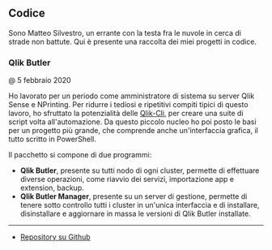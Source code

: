 ## Codice

Sono Matteo Silvestro, un errante con la testa fra le nuvole in cerca di strade non battute. Qui è presente una raccolta dei miei progetti in codice.

### Qlik Butler

@ 5 febbraio 2020

Ho lavorato per un periodo come amministratore di sistema su server Qlik Sense e NPrinting. Per ridurre i tediosi e ripetitivi compiti tipici di questo lavoro, ho sfruttato la potenzialità delle [Qlik-Cli][qcli], per creare una suite di script volta all'automazione. Da questo piccolo nucleo ho poi posto le basi per un progetto più grande, che comprende anche un'interfaccia grafica, il tutto scritto in PowerShell.

Il pacchetto si compone di due programmi:
* **Qlik Butler**, presente su tutti nodo di ogni cluster, permette di effettuare diverse operazioni, come riavvio dei servizi, importazione app e extension, backup.
* **Qlik Butler Manager**, presente su un server di gestione, permette di tenere sotto controllo tutti i cluster in un'unica interfaccia e di installare, disinstallare e aggiornare in massa le versioni di Qlik Butler installate.

[qcli]: https://github.com/ahaydon/Qlik-Cli

---

* [Repository su Github][repo]

[repo]: https://github.com/msilvestro/QlikButler

